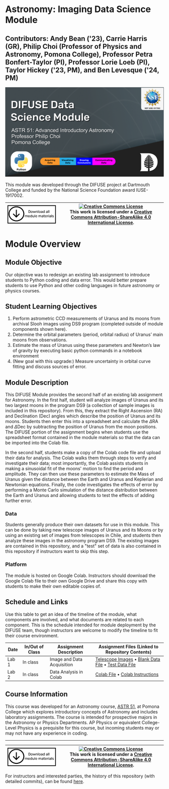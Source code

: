 # Astronomy: Imaging Data Science Module 

## Contributors: Andy Bean ('23), Carrie Harris (GR), Philip Choi (Professor of Physics and Astronomy, Pomona College), Professor Petra Bonfert-Taylor (PI), Professor Lorie Loeb (PI), Taylor Hickey ('23, PM), and Ben Levesque ('24, PM)  

![Title slide for ASTR 51 DIFUSE module.](repository-assets/DIFUSE_ASTR51.png)

This module was developed through the DIFUSE project at Dartmouth College and funded by the National Science Foundation award IUSE-1917002.


| <a href="https://github.com/difuse-dartmouth/public-module-template/archive/refs/heads/main.zip"><img src="https://github.com/difuse-dartmouth/.github/blob/main/profile/images/download-all.png" alt="Download the entire module" align="center" style="width: 4in;"></a>| <a rel="license" href="http://creativecommons.org/licenses/by-sa/4.0/"><img alt="Creative Commons License" style="width=2in" src="https://i.creativecommons.org/l/by-sa/4.0/88x31.png" /><br></a>This work is licensed under a <a rel="license" href="http://creativecommons.org/licenses/by-sa/4.0/">Creative Commons Attribution-ShareAlike 4.0 International License</a>. |
|---------|----------|


# Module Overview
## Module Objective 
Our objective was to redesign an existing lab assignment to introduce students to Python coding and data error. This would better prepare students to use Python and other coding languages in future astronomy or physics courses.


## Student Learning Objectives
1. Perform astrometric CCD measurements of Uranus and its moons from archival Slooh images using DS9 program (completed outside of module components shown here).
2. Determine the orbital parameters (period, orbital radius) of Uranus’ main moons from observations.
3. Estimate the mass of Uranus using these parameters and Newton’s law of gravity by executing basic python commands in a notebook environment
4. (New goal with this upgrade:) Measure uncertainty in orbital curve fitting and discuss sources of error.

## Module Description
This DIFUSE Module provides the second half of an existing lab assignment for Astronomy. In the first half, student will analyze images of Uranus and its two largest moons in the program DS9 (a collection of sample images is included in this repository). From this, they extract the Right Ascension (RA) and Declination (Dec) angles which describe the position of Uranus and its moons. Students then enter this into a spreadsheet and calculate the $\Delta$RA and $\Delta$Dec by subtracting the position of Uranus from the moon positions. The DIFUSE portion of the assignment begins when students use the spreadsheet format contained in the module materials so that the data can be imported into the Colab file. 

In the second half, students make a copy of the Colab code file and upload their data for analysis. The Colab walks them through steps to verify and investigate their data; most importantly, the Colab assists students in making a sinusoidal fit of the moons' motion to find the period and amplitude. They can then use these parameters to estimate the Mass of Uranus given the distance between the Earth and Uranus and Keplerian and Newtonian equations. Finally, the code investigates the effects of error by performing a Monte Carlo simulation of the distance distribution between the Earth and Uranus and allowing students to test the effects of adding further error.

### Data
Students generally produce their own datasets for use in this module. This can be done by taking new telescope images of Uranus and its Moons or by using an existing set of images from telescopes in Chile, and students then analyze these images in the astronomy program DS9. The existing images are contained in this repository, and a "test" set of data is also contained in this repository if instructors want to skip this step.

### Platform
The module is hosted on Google Colab. Instructors should download the Google Colab file to their own Google Drive and share this copy with students to make their own editable copies of. 

## Schedule and Links
Use this table to get an idea of the timeline of the module, what components are involved, and what documents are related to each component. This is the schedule intended for module deployment by the DIFUSE team, though instructors are welcome to modify the timeline to fit their course environment.

| Date             |  In/Out of Class | Assignment Description                     | Assignment Files (Linked to Repository Contents) |
|------------------|-----------------|--------------------------------------------------|--------------------------------------------------|
| Lab 1   | In class      | Image and Data Acquisition  | [Telescope Images](completed_module/data/Chile_canary_astron_2021/) • [Blank Data File](completed_module/data/Blank_Uranus_Data.csv/) • [Test Data File](completed_module/data/Test_VG_Uranus_Data.csv/) |
| Lab 2   | In class      | Data Analysis in Colab      | [Colab File](completed_module/components/assignment2/DIFUSE_Astro_Imaging_Colab_v_1_4.ipynb/) • [Colab Instructions](completed_module/components/assignment2/Astro-Imaging%20Colab%20Instructions.pdf/) |

## Course Information
This course was developed for an Astronomy course, <a href="https://catalog.pomona.edu/content.php?catoid=43&catoid=43&navoid=8669&filter%5Bitem_type%5D=3&filter%5Bonly_active%5D=1&filter%5B3%5D=1&filter%5Bcpage%5D=3#/usr/local/webroot/acalog-legacy/shared/htdocs_gateway/ajax/preview_course.php:~:text=ASTR051%20PO%20%2D%20Advanced%20Introductory%20Astronomy">ASTR 51</a>, at Pomona College which explores introductory concepts of Astronomy and includes laboratory assignments. The course is intended for prospective majors in the Astronomy or Physics Departments. AP Physics or equivalent College-Level Physics is a prequisite for this course, but incoming students may or may not have any experience in coding.

---

| <a href="https://github.com/difuse-dartmouth/public-module-template/archive/refs/heads/main.zip"><img src="https://github.com/difuse-dartmouth/.github/blob/main/profile/images/download-all.png" alt="Download the entire module" align="center" style="width: 4in;"></a>| <a rel="license" href="http://creativecommons.org/licenses/by-sa/4.0/"><img alt="Creative Commons License" style="width=2in" src="https://i.creativecommons.org/l/by-sa/4.0/88x31.png" /><br></a>This work is licensed under a <a rel="license" href="http://creativecommons.org/licenses/by-sa/4.0/">Creative Commons Attribution-ShareAlike 4.0 International License</a>. |
|---------|----------|

For instructors and interested parties, the history of this repository (with detailed commits), can be found [here](https://github.com/difuse-dartmouth/SOCY34_F21/commits/main/).
